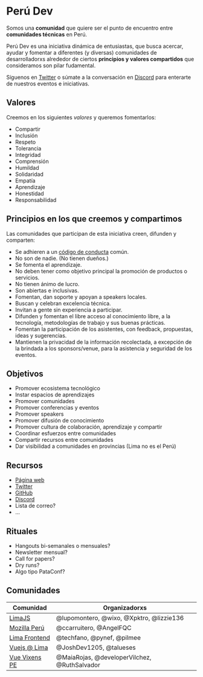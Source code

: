 # Perú Dev

Somos una **comunidad** que quiere ser el punto de encuentro entre **comunidades técnicas** en Perú.

Perú Dev es una iniciativa dinámica de entusiastas, que busca acercar, ayudar y fomentar a diferentes 
(y diversas) comunidades de desarrolladorxs alrededor de ciertos **principios y valores
compartidos** que consideramos son pilar fudamental. 

Síguenos en [Twitter](https://twitter.com/peru_dev) o súmate a la conversación
en [Discord](https://discord.gg/8UhsHq3) para enterarte de nuestros eventos e
iniciativas.

## Valores

Creemos en los siguientes _valores_ y queremos fomentarlos:

* Compartir
* Inclusión
* Respeto
* Tolerancia
* Integridad
* Comprensión
* Humildad
* Solidaridad
* Empatía
* Aprendizaje
* Honestidad
* Responsabilidad

## Principios en los que creemos y compartimos

Las comunidades que participan de esta iniciativa creen, difunden y comparten:

* Se adhieren a un [código de conducta](https://es.confcodeofconduct.com/) común.
* No son de nadie. (No tienen dueños.)
* Se fomenta el aprendizaje.
* No deben tener como objetivo principal la promoción de productos o servicios.
* No tienen ánimo de lucro.
* Son abiertas e inclusivas.
* Fomentan, dan soporte y apoyan a speakers locales.
* Buscan y celebran excelencia técnica.
* Invitan a gente sin experiencia a participar.
* Difunden y fomentan el libre acceso al conocimiento libre, a la tecnología,
metodologías de trabajo y sus buenas prácticas.
* Fomentan la participación de los asistentes, con feedback, propuestas, ideas y
  sugerencias.
* Mantienen la privacidad de la información recolectada, a excepción de la
  brindada a los sponsors/venue, para la asistencia y seguridad de los eventos.

## Objetivos

* Promover ecosistema tecnológico
* Instar espacios de aprendizajes
* Promover comunidades
* Promover conferencias y eventos
* Promover speakers
* Promover difusión de conocimiento
* Promover cultura de colaboración, aprendizaje y compartir
* Coordinar esfuerzos entre comunidades
* Compartir recursos entre comunidades
* Dar visibilidad a comunidades en provincias (Lima no es el Perú)

## Recursos

* [Página web](https://peru-dev.org)
* [Twitter](https://twitter.com/peru_dev)
* [GitHub](https://github.com/peru-dev)
* [Discord](https://discord.gg/8UhsHq3)
* Lista de correo?
* ...

## Rituales

* Hangouts bi-semanales o mensuales?
* Newsletter mensual?
* Call for papers?
* Dry runs?
* Algo tipo PataConf?

## Comunidades

| Comunidad | Organizadorxs |
|-----------|---------------|
| [LimaJS](https://limajs.org) | @lupomontero, @wixo, @Xpktro, @lizzie136 |
| [Mozilla Perú](http://www.mozilla.pe/) | @ccarruitero, @AngelFQC |
| [Lima Frontend](https://limafrontend.org/) | @techfano, @pynef, @pilmee |
| [Vuejs @ Lima](https://vuejslima.com/) | @JoshDev1205, @talueses |
| [Vue Vixens PE](https://twitter.com/vuevixensPE) | @MaiaRojas, @developerVilchez, @RuthSalvador |
